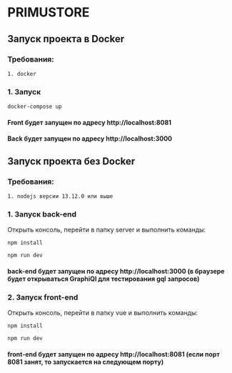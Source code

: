 # PRIMUSTORE

## Запуск проекта в Docker

### Требования:
    1. docker

### 1. Запуск
```
docker-compose up
```

#### Front будет запущен по адресу http://localhost:8081
#### Back будет запущен по адресу http://localhost:3000

## Запуск проекта без Docker

### Требования:
    1. nodejs версии 13.12.0 или выше

### 1. Запуск back-end

Открыть консоль, перейти в папку server и выполнить команды:
```
npm install
```
```
npm run dev
```

#### back-end будет запущен по адресу http://localhost:3000 (в браузере будет открываться GraphiQl для тестирования gql запросов)

### 2. Запуск front-end

Открыть консоль, перейти в папку vue и выполнить команды:
```
npm install
```
```
npm run dev
```

#### front-end будет запущен по адресу http://localhost:8081 (если порт 8081 занят, то запускается на следующем порту)